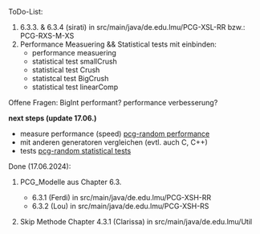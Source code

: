 ToDo-List:
1. 6.3.3. & 6.3.4 (sirati)
     in src/main/java/de.edu.lmu/PCG-XSL-RR  bzw.:  PCG-RXS-M-XS
2. Performance Measuering && Statistical tests mit einbinden:
   - performance measuering
   - statistical test smallCrush
   - statistical test Crush
   - statistcal test BigCrush
   - statistical test linearComp

Offene Fragen:
      BigInt performant?
      performance verbesserung?


**next steps (update 17.06.)**

- measure performance (speed) [pcg-random performance](https://www.pcg-random.org/rng-performance.html)
- mit anderen generatoren vergleichen (evtl. auch C, C++)
- tests [pcg-random statistical tests](https://www.pcg-random.org/statistical-tests.html)


Done (17.06.2024):
1. PCG_Modelle aus Chapter 6.3.
   + 6.3.1 (Ferdi)
     in src/main/java/de.edu.lmu/PCG-XSH-RR
   + 6.3.2 (Lou)
     in src/main/java/de.edu.lmu/PCG-XSH-RS

     
2. Skip Methode Chapter 4.3.1 (Clarissa)
in src/main/java/de.edu.lmu/Util

